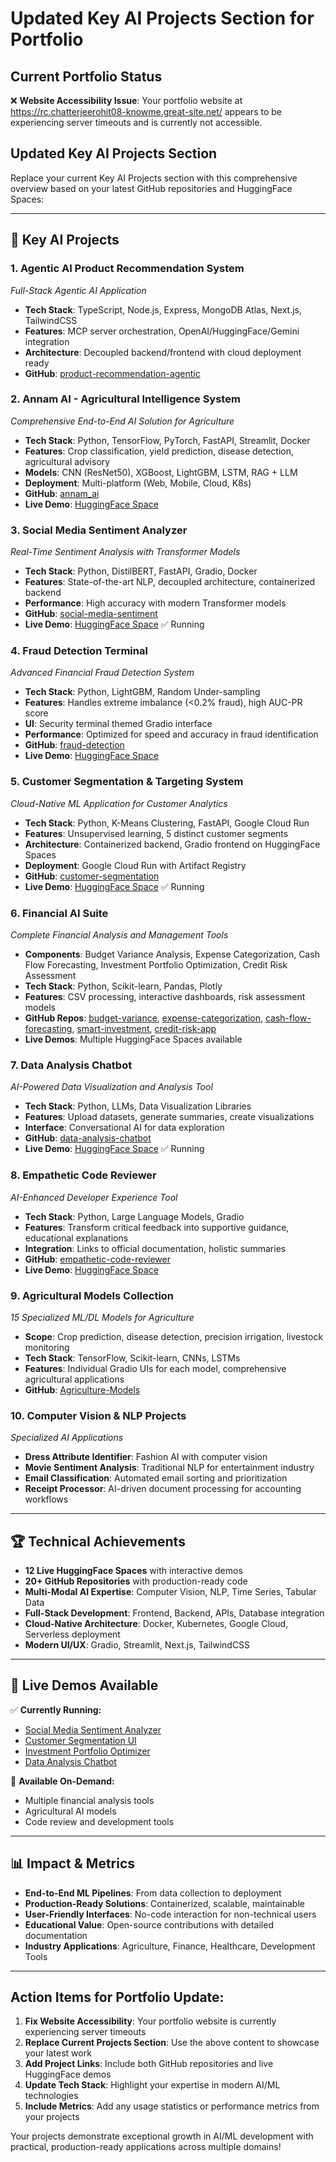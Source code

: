 # Updated Key AI Projects Section for Portfolio

## Current Portfolio Status
❌ **Website Accessibility Issue**: Your portfolio website at https://rc.chatterjeerohit08-knowme.great-site.net/ appears to be experiencing server timeouts and is currently not accessible.

## Updated Key AI Projects Section

Replace your current Key AI Projects section with this comprehensive overview based on your latest GitHub repositories and HuggingFace Spaces:

---

## 🚀 Key AI Projects

### **1. Agentic AI Product Recommendation System**
*Full-Stack Agentic AI Application*
- **Tech Stack**: TypeScript, Node.js, Express, MongoDB Atlas, Next.js, TailwindCSS
- **Features**: MCP server orchestration, OpenAI/HuggingFace/Gemini integration
- **Architecture**: Decoupled backend/frontend with cloud deployment ready
- **GitHub**: [product-recommendation-agentic](https://github.com/Rohit-Chatterjee08/product-recommendation-agentic)

### **2. Annam AI - Agricultural Intelligence System**
*Comprehensive End-to-End AI Solution for Agriculture*
- **Tech Stack**: Python, TensorFlow, PyTorch, FastAPI, Streamlit, Docker
- **Features**: Crop classification, yield prediction, disease detection, agricultural advisory
- **Models**: CNN (ResNet50), XGBoost, LightGBM, LSTM, RAG + LLM
- **Deployment**: Multi-platform (Web, Mobile, Cloud, K8s)
- **GitHub**: [annam_ai](https://github.com/Rohit-Chatterjee08/annam_ai)
- **Live Demo**: [HuggingFace Space](https://huggingface.co/spaces/chatterjeerohit08/annam-ai)

### **3. Social Media Sentiment Analyzer**
*Real-Time Sentiment Analysis with Transformer Models*
- **Tech Stack**: Python, DistilBERT, FastAPI, Gradio, Docker
- **Features**: State-of-the-art NLP, decoupled architecture, containerized backend
- **Performance**: High accuracy with modern Transformer models
- **GitHub**: [social-media-sentiment](https://github.com/Rohit-Chatterjee08/social-media-sentiment)
- **Live Demo**: [HuggingFace Space](https://huggingface.co/spaces/chatterjeerohit08/social-media-sentiment) ✅ Running

### **4. Fraud Detection Terminal**
*Advanced Financial Fraud Detection System*
- **Tech Stack**: Python, LightGBM, Random Under-sampling
- **Features**: Handles extreme imbalance (<0.2% fraud), high AUC-PR score
- **UI**: Security terminal themed Gradio interface
- **Performance**: Optimized for speed and accuracy in fraud identification
- **GitHub**: [fraud-detection](https://github.com/Rohit-Chatterjee08/fraud-detection)
- **Live Demo**: [HuggingFace Space](https://huggingface.co/spaces/chatterjeerohit08/fraud-detection-terminal)

### **5. Customer Segmentation & Targeting System**
*Cloud-Native ML Application for Customer Analytics*
- **Tech Stack**: Python, K-Means Clustering, FastAPI, Google Cloud Run
- **Features**: Unsupervised learning, 5 distinct customer segments
- **Architecture**: Containerized backend, Gradio frontend on HuggingFace Spaces
- **Deployment**: Google Cloud Run with Artifact Registry
- **GitHub**: [customer-segmentation](https://github.com/Rohit-Chatterjee08/customer-segmentation)
- **Live Demo**: [HuggingFace Space](https://huggingface.co/spaces/chatterjeerohit08/customer-segmentation-ui) ✅ Running

### **6. Financial AI Suite**
*Complete Financial Analysis and Management Tools*
- **Components**: Budget Variance Analysis, Expense Categorization, Cash Flow Forecasting, Investment Portfolio Optimization, Credit Risk Assessment
- **Tech Stack**: Python, Scikit-learn, Pandas, Plotly
- **Features**: CSV processing, interactive dashboards, risk assessment models
- **GitHub Repos**: [budget-variance](https://github.com/Rohit-Chatterjee08/budget-variance), [expense-categorization](https://github.com/Rohit-Chatterjee08/expense-categorization), [cash-flow-forecasting](https://github.com/Rohit-Chatterjee08/cash-flow-forecasting), [smart-investment](https://github.com/Rohit-Chatterjee08/smart-investment), [credit-risk-app](https://github.com/Rohit-Chatterjee08/credit-risk-app)
- **Live Demos**: Multiple HuggingFace Spaces available

### **7. Data Analysis Chatbot**
*AI-Powered Data Visualization and Analysis Tool*
- **Tech Stack**: Python, LLMs, Data Visualization Libraries
- **Features**: Upload datasets, generate summaries, create visualizations
- **Interface**: Conversational AI for data exploration
- **GitHub**: [data-analysis-chatbot](https://github.com/Rohit-Chatterjee08/data-analysis-chatbot)
- **Live Demo**: [HuggingFace Space](https://huggingface.co/spaces/chatterjeerohit08/data-analysis-chatbot) ✅ Running

### **8. Empathetic Code Reviewer**
*AI-Enhanced Developer Experience Tool*
- **Tech Stack**: Python, Large Language Models, Gradio
- **Features**: Transform critical feedback into supportive guidance, educational explanations
- **Integration**: Links to official documentation, holistic summaries
- **GitHub**: [empathetic-code-reviewer](https://github.com/Rohit-Chatterjee08/empathetic-code-reviewer)
- **Live Demo**: [HuggingFace Space](https://huggingface.co/spaces/chatterjeerohit08/empathetic-code-review)

### **9. Agricultural Models Collection**
*15 Specialized ML/DL Models for Agriculture*
- **Scope**: Crop prediction, disease detection, precision irrigation, livestock monitoring
- **Tech Stack**: TensorFlow, Scikit-learn, CNNs, LSTMs
- **Features**: Individual Gradio UIs for each model, comprehensive agricultural applications
- **GitHub**: [Agriculture-Models](https://github.com/Rohit-Chatterjee08/Agriculture-Models)

### **10. Computer Vision & NLP Projects**
*Specialized AI Applications*
- **Dress Attribute Identifier**: Fashion AI with computer vision
- **Movie Sentiment Analysis**: Traditional NLP for entertainment industry
- **Email Classification**: Automated email sorting and prioritization
- **Receipt Processor**: AI-driven document processing for accounting workflows

---

## 🏆 Technical Achievements

- **12 Live HuggingFace Spaces** with interactive demos
- **20+ GitHub Repositories** with production-ready code
- **Multi-Modal AI Expertise**: Computer Vision, NLP, Time Series, Tabular Data
- **Full-Stack Development**: Frontend, Backend, APIs, Database integration
- **Cloud-Native Architecture**: Docker, Kubernetes, Google Cloud, Serverless deployment
- **Modern UI/UX**: Gradio, Streamlit, Next.js, TailwindCSS

---

## 🌟 Live Demos Available

✅ **Currently Running:**
- [Social Media Sentiment Analyzer](https://huggingface.co/spaces/chatterjeerohit08/social-media-sentiment)
- [Customer Segmentation UI](https://huggingface.co/spaces/chatterjeerohit08/customer-segmentation-ui)
- [Investment Portfolio Optimizer](https://huggingface.co/spaces/chatterjeerohit08/investment-portfolio-optimizer)
- [Data Analysis Chatbot](https://huggingface.co/spaces/chatterjeerohit08/data-analysis-chatbot)

🔄 **Available On-Demand:**
- Multiple financial analysis tools
- Agricultural AI models
- Code review and development tools

---

## 📊 Impact & Metrics

- **End-to-End ML Pipelines**: From data collection to deployment
- **Production-Ready Solutions**: Containerized, scalable, maintainable
- **User-Friendly Interfaces**: No-code interaction for non-technical users
- **Educational Value**: Open-source contributions with detailed documentation
- **Industry Applications**: Agriculture, Finance, Healthcare, Development Tools

---

## Action Items for Portfolio Update:

1. **Fix Website Accessibility**: Your portfolio website is currently experiencing server timeouts
2. **Replace Current Projects Section**: Use the above content to showcase your latest work
3. **Add Project Links**: Include both GitHub repositories and live HuggingFace demos
4. **Update Tech Stack**: Highlight your expertise in modern AI/ML technologies
5. **Include Metrics**: Add any usage statistics or performance metrics from your projects

Your projects demonstrate exceptional growth in AI/ML development with practical, production-ready applications across multiple domains!